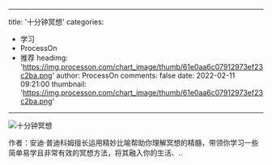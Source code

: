 
---
title: '十分钟冥想'
categories: 
 - 学习
 - ProcessOn
 - 推荐
headimg: 'https://img.processon.com/chart_image/thumb/61e0aa6c07912973ef23c2ba.png'
author: ProcessOn
comments: false
date: 2022-02-11 09:21:00
thumbnail: 'https://img.processon.com/chart_image/thumb/61e0aa6c07912973ef23c2ba.png'
---

<div>   
<img class="thumb" alt="十分钟冥想" src="https://img.processon.com/chart_image/thumb/61e0aa6c07912973ef23c2ba.png" referrerpolicy="no-referrer">
<p>作者：安迪·普迪科姆擅长运用精妙比喻帮助你理解冥想的精髓，带领你学习一些简单易学且非常有效的冥想方法，将其融入你的生活、..</p>  
</div>
            